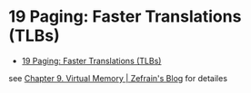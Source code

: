 # 19 Paging: Faster Translations (TLBs)

<!--toc:start-->

- [19 Paging: Faster Translations (TLBs)](#19-paging-faster-translations-tlbs)
<!--toc:end-->

see [Chapter 9. Virtual Memory | Zefrain's Blog](https://zefrain.github.io/docs/TOC/computer/system/csapp/part2/ch09#962-speeding-up-address-translationg-with-a-tlb) for detailes
